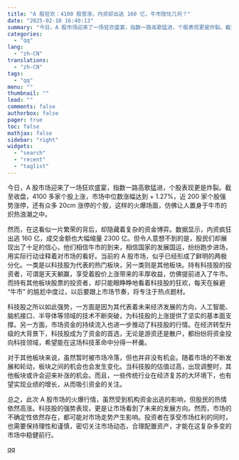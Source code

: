 ```yaml
---
title: "A 股狂欢：4100 股普涨，内资却出逃 160 亿，牛市隐忧几何？"
date: "2025-02-10 16:40:13"
summary: "今日，A 股市场迎来了一场狂欢盛宴，指数一路高歌猛进，个股表现更是炸裂。截至收盘，4100 多家个股..."
categories:
  - "qq"
lang:
  - "zh-CN"
translations:
  - "zh-CN"
tags:
  - "qq"
menu: ""
thumbnail: ""
lead: ""
comments: false
authorbox: false
pager: true
toc: false
mathjax: false
sidebar: "right"
widgets:
  - "search"
  - "recent"
  - "taglist"
---
```


今日，A 股市场迎来了一场狂欢盛宴，指数一路高歌猛进，个股表现更是炸裂。截至收盘，4100 多家个股上涨，市场中位数涨幅达到 + 1.27%，近 200 家个股强势涨停，还有众多 20cm 涨停的个股，这样的火爆场面，仿佛让人置身于牛市的炽热浪潮之中。

然而，在这看似一片繁荣的背后，却隐藏着复杂的资金博弈。数据显示，内资疯狂出逃 160 亿，成交金额也大幅缩量 2300 亿。但令人意想不到的是，股民们却展现出了十足的信心，他们相信牛市的到来，相信国家的发展国运，纷纷跑步进场，用实际行动诠释着对市场的看好。当前的 A 股市场，似乎已经形成了鲜明的两极分化。一类是以科技股为代表的热门板块，另一类则是其他板块。持有科技股的投资者，可谓是天天躺赢，享受着股价上涨带来的丰厚收益，仿佛提前进入了牛市。而持有其他板块股票的投资者，却只能眼睁睁地看着科技股的狂欢，每天在躲避 “牛市” 的尴尬中度过，以后要跟上市场节奏，将专注于热点题材。

科技股之所以如此强势，一方面是因为其代表着未来经济发展的方向，人工智能、脑机接口、半导体等领域的技术不断突破，为科技股的上涨提供了坚实的基本面支撑。另一方面，市场资金的持续流入也进一步推动了科技股的行情。在经济转型升级的大背景下，科技股成为了资金的首选，无论是游资还是散户，都纷纷将资金投向科技领域，希望能在这场科技革命中分得一杯羹。

对于其他板块来说，虽然暂时被市场冷落，但也并非没有机会。随着市场的不断发展和轮动，板块之间的机会也会发生变化。当科技股的估值过高，出现调整时，其他板块或许会迎来补涨的机会。而且，一些传统行业在经济复苏的大环境下，也有望实现业绩的增长，从而吸引资金的关注。

总之，此次 A 股市场的火爆行情，虽然受到机构资金出逃的影响，但股民的热情依然高涨。科技股的强势表现，更是让市场看到了未来的发展方向。然而，市场的不确定性依然存在，都可能对市场走势产生影响。投资者在享受市场红利的同时，也需要保持理性和谨慎，密切关注市场动态，合理配置资产，才能在这复杂多变的市场中稳健前行。

[qq](https://new.qq.com/rain/a/20250210A05R0L00)
